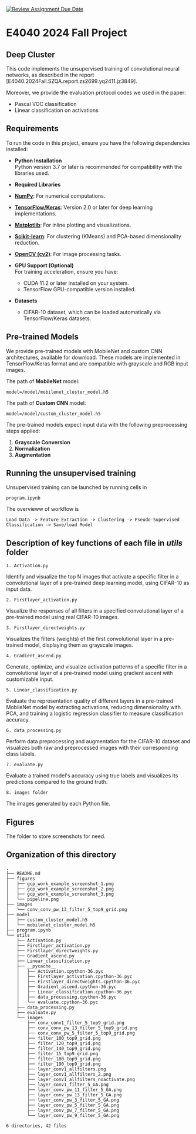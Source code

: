 [![Review Assignment Due Date](https://classroom.github.com/assets/deadline-readme-button-22041afd0340ce965d47ae6ef1cefeee28c7c493a6346c4f15d667ab976d596c.svg)](https://classroom.github.com/a/cZnpr7Ns)
# E4040 2024 Fall Project
## Deep Cluster
This code implements the unsupervised training of convolutional neural networks, as described in the report [E4040.2024Fall.SZQA.report.zs2699.yq2411.jz3849].

Moreover, we provide the evaluation protocol codes we used in the paper:
* Pascal VOC classification
* Linear classification on activations

## Requirements
To run the code in this project, ensure you have the following dependencies installed:

- **Python Installation**  
  Python version 3.7 or later is recommended for compatibility with the libraries used.

- **Required Libraries**  
- [**NumPy**](https://numpy.org/): For numerical computations.
- [**TensorFlow/Keras**](https://www.tensorflow.org/): Version 2.0 or later for deep learning implementations.
- [**Matplotlib**](https://matplotlib.org/): For inline plotting and visualizations.
- [**Scikit-learn**](https://scikit-learn.org/): For clustering (KMeans) and PCA-based dimensionality reduction.
- [**OpenCV (cv2)**](https://opencv.org/): For image processing tasks.

- **GPU Support (Optional)**  
  For training acceleration, ensure you have:
  - CUDA 11.2 or later installed on your system.
  - TensorFlow GPU-compatible version installed.

- **Datasets**  
  - CIFAR-10 dataset, which can be loaded automatically via TensorFlow/Keras datasets.
 
## Pre-trained Models

We provide pre-trained models with MobileNet and custom CNN architectures, available for download. These models are implemented in TensorFlow/Keras format and are compatible with grayscale and RGB input images.

The path of **MobileNet** model:
```
model=/model/mobilenet_cluster_model.h5
```
The path of **Custom CNN** model:
```
model=/model/custom_cluster_model.h5
```
The pre-trained models expect input data with the following preprocessing steps applied:
1. **Grayscale Conversion**  
2. **Normalization**  
3. **Augmentation**

## Running the unsupervised training
Unsupervised training can be launched by running cells in
```
program.ipynb
```
The overvieww of workflow is
```
Load Data -> Feature Extraction -> Clustering -> Pseudo-Supervised Classification -> Save/load Model
```
## Description of key functions of each file in *utils* folder
```
1. Activation.py 
```
Identify and visualize the top N images that activate a specific filter in a convolutional layer of a pre-trained deep learning model, using CIFAR-10 as input data.
```
2. Firstlayer_activation.py 
```
Visualize the responses of all filters in a specified convolutional layer of a pre-trained model using real CIFAR-10 images.
```
3. Firstlayer_directweights.py 
```
Visualizes the filters (weights) of the first convolutional layer in a pre-trained model, displaying them as grayscale images.
```
4. Gradient_ascend.py 
```
Generate, optimize, and visualize activation patterns of a specific filter in a convolutional layer of a pre-trained model using gradient ascent with customizable input.
```
5. Linear_classification.py 
```
Evaluate the representation quality of different layers in a pre-trained MobileNet model by extracting activations, reducing dimensionality with PCA, and training a logistic regression classifier to measure classification accuracy.
```
6. data_processing.py 
```
Perform data preprocessing and augmentation for the CIFAR-10 dataset and visualizes both raw and preprocessed images with their corresponding class labels.
```
7. evaluate.py 
```
Evaluate a trained model's accuracy using true labels and visualizes its predictions compared to the ground truth.
```
8. images folder
```
The images generated by each Python file.

## Figures
The folder to store screenshots for need.

## Organization of this directory
```
.
├── README.md
├── figures
│   ├── gcp_work_example_screenshot_1.png
│   ├── gcp_work_example_screenshot_2.png
│   ├── gcp_work_example_screenshot_3.png
│   └── pipeline.png
├── images
│   └── conv_conv_pw_13_filter_5_top9_grid.png
├── model
│   ├── custom_cluster_model.h5
│   └── mobilenet_cluster_model.h5
├── program.ipynb
└── utils
    ├── Activation.py
    ├── Firstlayer_activation.py
    ├── Firstlayer_directweights.py
    ├── Gradient_ascend.py
    ├── Linear_classification.py
    ├── __pycache__
    │   ├── Activation.cpython-36.pyc
    │   ├── Firstlayer_activation.cpython-36.pyc
    │   ├── Firstlayer_directweights.cpython-36.pyc
    │   ├── Gradient_ascend.cpython-36.pyc
    │   ├── Linear_classification.cpython-36.pyc
    │   ├── data_processing.cpython-36.pyc
    │   └── evaluate.cpython-36.pyc
    ├── data_processing.py
    ├── evaluate.py
    └── images
        ├── conv_conv1_filter_5_top9_grid.png
        ├── conv_conv_pw_13_filter_5_top9_grid.png
        ├── conv_conv_pw_5_filter_5_top9_grid.png
        ├── filter_100_top9_grid.png
        ├── filter_120_top9_grid.png
        ├── filter_140_top9_grid.png
        ├── filter_15_top9_grid.png
        ├── filter_180_top9_grid.png
        ├── filter_190_top9_grid.png
        ├── layer_conv1_allfilters.png
        ├── layer_conv1_allfilters_2.png
        ├── layer_conv1_allfilters_noactivate.png
        ├── layer_conv1_filter_5_GA.png
        ├── layer_conv_pw_11_filter_5_GA.png
        ├── layer_conv_pw_13_filter_5_GA.png
        ├── layer_conv_pw_3_filter_5_GA.png
        ├── layer_conv_pw_5_filter_5_GA.png
        ├── layer_conv_pw_7_filter_5_GA.png
        └── layer_conv_pw_9_filter_5_GA.png

6 directories, 42 files
```

